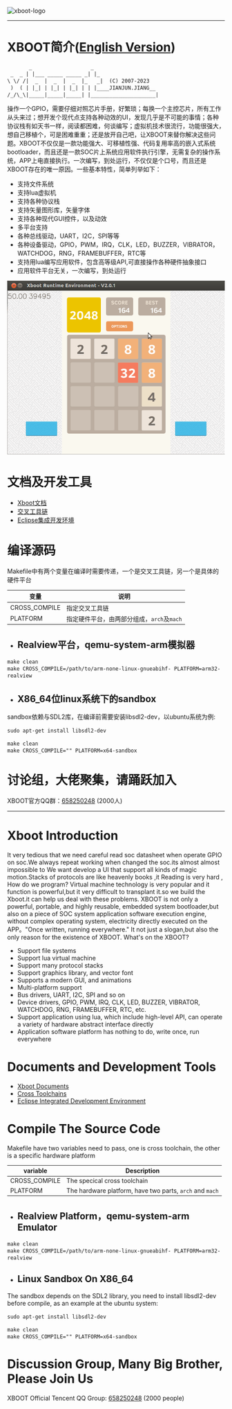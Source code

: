![xboot-logo](developments/logo/xboot-logo.svg)

***

# XBOOT简介([English Version](README.md#xboot-introduction))

```
       _                   _                     
 _  _ | |___ _____ _____ _| |_                   
\ \/ /|  _  |  _  |  _  |_   _|  (C) 2007-2023   
 )  ( | |_| | |_| | |_| | | |____JIANJUN.JIANG__ 
/_/\_\|_____|_____|_____| |_____________________|
```
操作一个GPIO，需要仔细对照芯片手册，好繁琐；每换一个主控芯片，所有工作从头来过；想开发个现代点支持各种动效的UI，发现几乎是不可能的事情；各种协议栈有如天书一样，阅读都困难，何谈编写；虚拟机技术很流行，功能很强大，想自己移植个，可是困难重重；还是放开自己吧，让XBOOT来替你解决这些问题。XBOOT不仅仅是一款功能强大、可移植性强、代码复用率高的嵌入式系统bootloader，而且还是一款SOC片上系统应用软件执行引擎，无需复杂的操作系统，APP上电直接执行。一次编写，到处运行，不仅仅是个口号，而且还是XBOOT存在的唯一原因。一些基本特性，简单列举如下：
* 支持文件系统
* 支持lua虚拟机
* 支持各种协议栈
* 支持矢量图形库，矢量字体
* 支持各种现代GUI控件，以及动效
* 多平台支持
* 各种总线驱动，UART，I2C，SPI等等
* 各种设备驱动，GPIO，PWM，IRQ，CLK，LED，BUZZER，VIBRATOR，WATCHDOG，RNG，FRAMEBUFFER，RTC等
* 支持用lua编写应用软件，包含高等级API,可直接操作各种硬件抽象接口
* 应用软件平台无关，一次编写，到处运行

![linux-sandbox-game-2048](docs/_images/linux-sandbox-game-2048.gif)

# 文档及开发工具
* [Xboot文档](https://xboot.github.io/xboot)
* [交叉工具链](http://pan.baidu.com/s/1dDtssIt)
* [Eclipse集成开发环境](http://pan.baidu.com/s/1i3ImG0d)

# 编译源码
Makefile中有两个变量在编译时需要传递，一个是交叉工具链，另一个是具体的硬件平台

| 变量            | 说明                          |
| ------------- | --------------------------- |
| CROSS_COMPILE | 指定交叉工具链                     |
| PLATFORM      | 指定硬件平台，由两部分组成，`arch`及`mach` |

* ## Realview平台，qemu-system-arm模拟器

```shell
make clean
make CROSS_COMPILE=/path/to/arm-none-linux-gnueabihf- PLATFORM=arm32-realview
```

* ## X86_64位linux系统下的sandbox

sandbox依赖与SDL2库，在编译前需要安装libsdl2-dev，以ubuntu系统为例:
```shell
sudo apt-get install libsdl2-dev
```
```shell
make clean
make CROSS_COMPILE="" PLATFORM=x64-sandbox
```

# 讨论组，大佬聚集，请踊跃加入
XBOOT官方QQ群：[658250248](https://jq.qq.com/?_wv=1027&k=5BOkXYO) (2000人)


***
# Xboot Introduction
It very tedious that we need careful read soc datasheet when operate GPIO on soc.We always repeat working when changed the soc.its almost almost impossible to We want develop a UI that support all kinds of magic motion.Stacks of protocols are like heavenly books ,it Reading is very hard , How do we program? Virtual machine technology is very popular and it function is powerful,but it very difficult to transplant it.so we build the Xboot.it can help us deal with these problems.
XBOOT is not only a powerful, portable, and highly reusable, embedded system bootloader,but also on a piece of SOC system application software execution engine, without complex operating system, electricity directly executed on the APP。"Once written, running everywhere." It not just a slogan,but also the only reason for the existence of XBOOT. What's on the XBOOT?

- Support file systems
- Support lua virtual machine
- Support many protocol stacks
- Support graphics library, and vector font
- Supports a modern GUI, and animations
- Multi-platform support
- Bus drivers, UART, I2C, SPI and so on
- Device drivers, GPIO, PWM, IRQ, CLK, LED, BUZZER, VIBRATOR, WATCHDOG, RNG, FRAMEBUFFER, RTC, etc.
- Support application using lua, which include high-level API, can operate a variety of hardware abstract interface directly
- Application software platform has nothing to do, write once, run everywhere

# Documents and Development Tools
* [Xboot Documents](https://xboot.github.io/xboot)
* [Cross Toolchains](http://pan.baidu.com/s/1dDtssIt)
* [Eclipse Integrated Development Environment](http://pan.baidu.com/s/1i3ImG0d)

# Compile The Source Code
Makefile have two variables need to pass, one is cross toolchain, the other is a specific hardware platform

| variable      | Description                              |
| ------------- | ---------------------------------------- |
| CROSS_COMPILE | The specical cross toolchain             |
| PLATFORM      | The hardware platform, have two parts, `arch` and `mach` |

* ## Realview Platform，qemu-system-arm Emulator

```shell
make clean
make CROSS_COMPILE=/path/to/arm-none-linux-gnueabihf- PLATFORM=arm32-realview
```

* ## Linux Sandbox On X86_64

The sandbox depends on the SDL2 library, you need to install libsdl2-dev before compile, as an example at the ubuntu system:

```shell
sudo apt-get install libsdl2-dev
```
```shell
make clean
make CROSS_COMPILE="" PLATFORM=x64-sandbox
```

# Discussion Group, Many Big Brother, Please Join Us
XBOOT Official Tencent QQ Group: [658250248](https://jq.qq.com/?_wv=1027&k=5BOkXYO) (2000 people)

